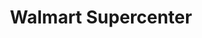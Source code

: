 ---
title: "Walmart Supercenter"
url: /shreveport/walmart-supercenter-shreveport-barksdale-highway/
shop: Supermarkt
---